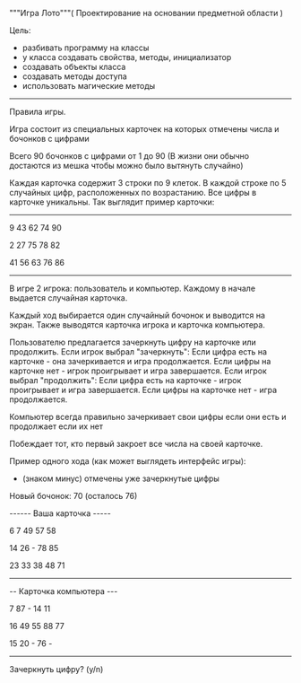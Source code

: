 """Игра Лото"""( Проектирование на основании предметной области )

Цель:

- разбивать программу на классы
- у класса создавать свойства, методы, инициализатор
- создавать объекты класса
- создавать методы доступа
- использовать магические методы

***

Правила игры.

Игра состоит из специальных карточек на которых отмечены числа и бочонков с цифрами

Всего 90 бочонков с цифрами от 1 до 90 (В жизни они обычно достаются из мешка чтобы можно было вытянуть случайно)

Каждая карточка содержит 3 строки по 9 клеток. В каждой строке по 5 случайных цифр, 
расположенных по возрастанию. Все цифры в карточке уникальны. Так выглядит пример карточки:

-------------------------- 

9 43 62          74 90 

2    27    75 78    82

41 56 63     76      86 

--------------------------

В игре 2 игрока: пользователь и компьютер. 
Каждому в начале выдается случайная карточка. 

Каждый ход выбирается один случайный бочонок и выводится на экран.
Также выводятся карточка игрока и карточка компьютера.

Пользователю предлагается зачеркнуть цифру на карточке или продолжить.
Если игрок выбрал "зачеркнуть":
	Если цифра есть на карточке - она зачеркивается и игра продолжается.
	Если цифры на карточке нет - игрок проигрывает и игра завершается.
Если игрок выбрал "продолжить":
	Если цифра есть на карточке - игрок проигрывает и игра завершается.
	Если цифры на карточке нет - игра продолжается.
    
Компьютер всегда правильно зачеркивает свои цифры если они есть и продолжает если их нет
	
Побеждает тот, кто первый закроет все числа на своей карточке.

Пример одного хода (как может выглядеть интерфейс игры):
- (знаком минус) отмечены уже зачеркнутые цифры

Новый бочонок: 70 (осталось 76)

------ Ваша карточка -----

6  7          49    57 58

14 26     -    78    85

23 33    38    48    71   

--------------------------

-- Карточка компьютера ---

7 87     - 14    11      

16 49    55 88    77    

15 20     -       76  -

--------------------------
Зачеркнуть цифру? (y/n)
